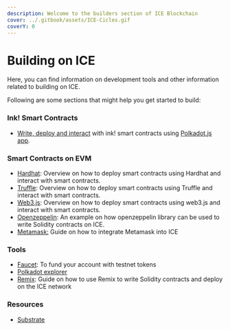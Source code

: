```yaml
---
description: Welcome to the builders section of ICE Blockchain
cover: ../.gitbook/assets/ICE-Cicles.gif
coverY: 0
---
```


# Building on ICE

Here, you can find information on development tools and other information related to building on ICE.

Following are some sections that might help you get started to build:

### Ink! Smart Contracts

* [Write, deploy and interact](ink-smart-contracts.md) with ink! smart contracts using [Polkadot.js app](https://polkadot.js.org/apps).

### Smart Contracts on EVM

* [Hardhat](evm-and-solidity-smart-contracts/using-hardhat/): Overview on how to deploy smart contracts using Hardhat and interact with smart contracts.
* [Truffle](evm-and-solidity-smart-contracts/using-truffle/): Overview on how to deploy smart contracts using Truffle and interact with smart contracts.
* [Web3.js](evm-and-solidity-smart-contracts/using-web3.js/): Overview on how to deploy smart contracts using web3.js and interact with smart contracts.
* [Openzeppelin](evm-and-solidity-smart-contracts/using-hardhat/): An example on how openzeppelin library can be used to write Solidity contracts on ICE.
* [Metamask:](../ice-testnet-details/network-endpoints/interacting-with-frost-using-metamask.md) Guide on how to integrate Metamask into ICE

### Tools

* [Faucet](../ice-testnet-details/faucet/): To fund your account with testnet tokens
* [Polkadot explorer](broken-reference)
* [Remix](evm-and-solidity-smart-contracts/using-remix/): Guide on how to use Remix to write Solidity contracts and deploy on the ICE network

### Resources

* [Substrate](https://docs.substrate.io/v3/getting-started/overview/)&#x20;

